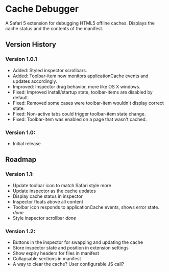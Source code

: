 # Cache Debugger #

A Safari 5 extension for debugging HTML5 offline caches. Displays the cache status and the contents of the manifest.

## Version History ##

### Version 1.0.1 ###
* Added: Styled inspector scrollbars.
* Added: Toolbar-item now monitors applicationCache events and updates accordingly.
* Improved: Inspector drag behavior, more like OS X windows.
* Fixed: Improved install/startup state, toolbar-items are disabled by default. 
* Fixed: Removed some cases were toolbar-item wouldn't display correct state. 
* Fixed: Non-active tabs could trigger toolbar-item state change.
* Fixed: Toolbar-item was enabled on a page that wasn't cached.

### Version 1.0: ###
* Initial release


## Roadmap ##

### Version 1.1: ###
* Update toolbar icon to match Safari style more
* Update inspector as the cache updates
* Display cache status in inspector
* Inspector floats above all content
* Toolbar icon responds to applicationCache events, shows error state. *done*
* Style inspector scrollbar *done*


### Version 1.2: ###
* Buttons in the inspector for swapping and updating the cache
* Store inspector state and position in extension settings
* Show expiry headers for files in manifest
* Collapsable sections in manifest
* A way to clear the cache? User configurable JS call?
